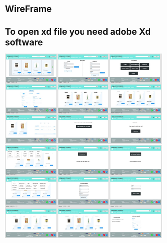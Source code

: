 # WireFrame
# To open xd file you need adobe Xd software 
![](images/proto1.JPG)
![](images/proto2.JPG)
